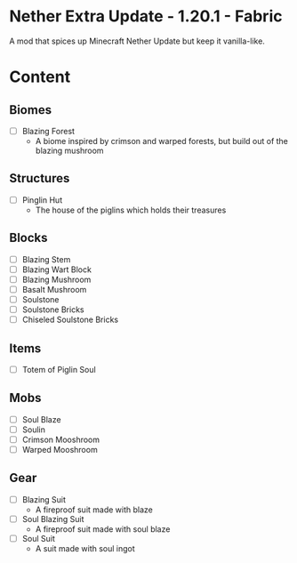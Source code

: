 # Nether Extra Update - 1.20.1 - Fabric

A mod that spices up Minecraft Nether Update but keep it vanilla-like.

# Content
## Biomes
- [ ] Blazing Forest
  - A biome inspired by crimson and warped forests, but build out of the blazing mushroom

## Structures
- [ ] Pinglin Hut
  - The house of the piglins which holds their treasures

## Blocks
- [ ] Blazing Stem
- [ ] Blazing Wart Block
- [ ] Blazing Mushroom
- [ ] Basalt Mushroom
- [ ] Soulstone
- [ ] Soulstone Bricks
- [ ] Chiseled Soulstone Bricks

## Items
- [ ] Totem of Piglin Soul

## Mobs
- [ ] Soul Blaze
- [ ] Soulin
- [ ] Crimson Mooshroom 
- [ ] Warped Mooshroom

## Gear
- [ ] Blazing Suit
  - A fireproof suit made with blaze
- [ ] Soul Blazing Suit
  - A fireproof suit made with soul blaze
- [ ] Soul Suit
  - A suit made with soul ingot